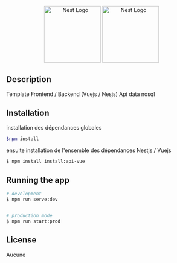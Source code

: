 <p align="center">
  <a href="http://nestjs.com/" target="blank"><img src="https://camo.githubusercontent.com/c4fd9ae4b5274b73d4d51c42263409ce74572040/68747470733a2f2f6e6573746a732e636f6d2f696d672f6c6f676f2d736d616c6c2e737667" width="150" alt="Nest Logo" /></a>
  <a href="http://vuejs.org/" target="blank"><img src="https://vuejs.org/images/logo.png" width="150" alt="Nest Logo" /></a>
  
</p>


## Description

Template Frontend / Backend (Vuejs / Nesjs)
Api data nosql

## Installation

installation des dépendances globales
```bash
$npm install
```
ensuite installation de l'ensemble des dépendances Nestjs / Vuejs

```bash
$ npm install install:api-vue
```

## Running the app

```bash
# development
$ npm run serve:dev


# production mode
$ npm run start:prod 
```

## License

 Aucune
